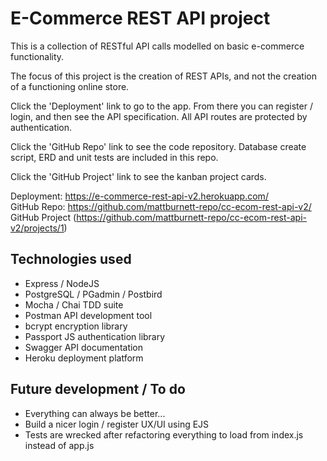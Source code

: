 # E-Commerce REST API project
This is a collection of RESTful API calls modelled on basic e-commerce functionality.

The focus of this project is the creation of REST APIs, and not the creation of a functioning online store.

Click the 'Deployment' link to go to the app. From there you can register / login, and then see the API specification.
All API routes are protected by authentication.

Click the 'GitHub Repo' link to see the code repository. Database create script, ERD and unit tests are included in this repo.

Click the 'GitHub Project' link to see the kanban project cards.

Deployment: https://e-commerce-rest-api-v2.herokuapp.com/ \
GitHub Repo: https://github.com/mattburnett-repo/cc-ecom-rest-api-v2/ \
GitHub Project (https://github.com/mattburnett-repo/cc-ecom-rest-api-v2/projects/1)

## Technologies used
* Express / NodeJS
* PostgreSQL / PGadmin / Postbird
* Mocha / Chai TDD suite
* Postman API development tool
* bcrypt encryption library
* Passport JS authentication library
* Swagger API documentation
* Heroku deployment platform

## Future development / To do
* Everything can always be better...
* Build a nicer login / register UX/UI using EJS
* Tests are wrecked after refactoring everything to load from index.js instead of app.js